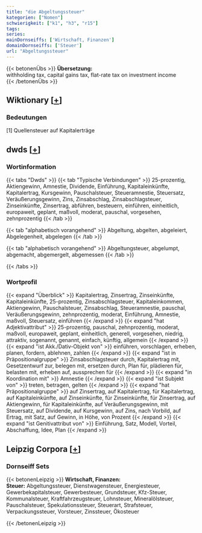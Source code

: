 ```yaml
---
title: "die Abgeltungssteuer"
kategorien: ["Nomen"]
schwierigkeit: ["k1", "h3", "r15"]
tags:
series:
mainDornseiffs: ['Wirtschaft, Finanzen']
domainDornseiffs: ['Steuer']
url: "Abgeltungssteuer"
---
```


{{< betonenÜbs >}}
**Übersetzung:**  
withholding tax, capital gains tax, flat-rate tax on investment income  
{{< /betonenÜbs >}}

## Wiktionary [[+](https://de.wiktionary.org/wiki/Abgeltungssteuer)]

### Bedeutungen
[1] Quellensteuer auf Kapitalerträge  



## dwds [[+](https://www.dwds.de/wb/Abgeltungssteuer)]

### Wortinformation
{{< tabs "Dwds" >}}
{{< tab "Typische Verbindungen" >}}
25-prozentig, Aktiengewinn, Amnestie, Dividende, Einführung, Kapitaleinkünfte, Kapitalertrag, Kursgewinn, Pauschalsteuer, Steueramnestie, Steuersatz, Veräußerungsgewinn, Zins, Zinsabschlag, Zinsabschlagsteuer, Zinseinkünfte, Zinsertrag, abführen, besteuern, einführen, einheitlich, europaweit, geplant, maßvoll, moderat, pauschal, vorgesehen, zehnprozentig
{{< /tab >}}

{{< tab "alphabetisch vorangehend" >}}
Abgeltung, abgelten, abgeleiert, Abgelegenheit, abgelegen
{{< /tab >}}

{{< tab "alphabetisch vorangehend" >}}
Abgeltungsteuer, abgelumpt, abgemacht, abgemergelt, abgemessen
{{< /tab >}}

{{< /tabs >}}

### Wortprofil
{{< expand "Überblick" >}} Kapitalertrag, Zinsertrag, Zinseinkünfte, Kapitaleinkünfte, 25-prozentig, Zinsabschlagsteuer, Kapitaleinkommen, Aktiengewinn, Pauschalsteuer, Zinsabschlag, Steueramnestie, pauschal, Veräußerungsgewinn, zehnprozentig, moderat, Einführung, Amnestie, maßvoll, Steuersatz, einführen {{< /expand >}}
{{< expand "hat Adjektivattribut" >}} 25-prozentig, pauschal, zehnprozentig, moderat, maßvoll, europaweit, geplant, einheitlich, generell, vorgesehen, niedrig, attraktiv, sogenannt, genannt, einfach, künftig, allgemein {{< /expand >}}
{{< expand "ist Akk./Dativ-Objekt von" >}} einführen, vorschlagen, erheben, planen, fordern, ablehnen, zahlen {{< /expand >}}
{{< expand "ist in Präpositionalgruppe" >}} Zinsabschlagsteuer durch, Kapitalertrag mit, Gesetzentwurf zur, belegen mit, ersetzen durch, Plan für, plädieren für, belasten mit, erheben auf, aussprechen für {{< /expand >}}
{{< expand "in Koordination mit" >}} Amnestie {{< /expand >}}
{{< expand "ist Subjekt von" >}} treten, betragen, gelten {{< /expand >}}
{{< expand "hat Präpositionalgruppe" >}} auf Zinsertrag, auf Kapitalertrag, für Kapitalertrag, auf Kapitaleinkünfte, auf Zinseinkünfte, für Zinseinkünfte, für Zinsertrag, auf Aktiengewinn, für Kapitaleinkünfte, auf Veräußerungsgewinn, mit Steuersatz, auf Dividende, auf Kursgewinn, auf Zins, nach Vorbild, auf Ertrag, mit Satz, auf Gewinn, in Höhe, von Prozent {{< /expand >}}
{{< expand "ist Genitivattribut von" >}} Einführung, Satz, Modell, Vorteil, Abschaffung, Idee, Plan {{< /expand >}}

## Leipzig Corpora [[+](https://corpora.uni-leipzig.de/en/res?word=Abgeltungssteuer&corpusId=deu_newscrawl-public_2018)]

### Dornseiff Sets
{{< betonenLeipzig >}}
**Wirtschaft, Finanzen:**  
**Steuer:** Abgeltungssteuer, Dienstwagensteuer, Energiesteuer, Gewerbekapitalsteuer, Gewerbesteuer, Grundsteuer, Kfz-Steuer, Kommunalsteuer, Kraftfahrzeugsteuer, Lohnsteuer, Mineralölsteuer, Pauschalsteuer, Spekulationssteuer, Steuerart, Strafsteuer, Verpackungssteuer, Vorsteuer, Zinssteuer, Ökosteuer  

{{< /betonenLeipzig >}}
